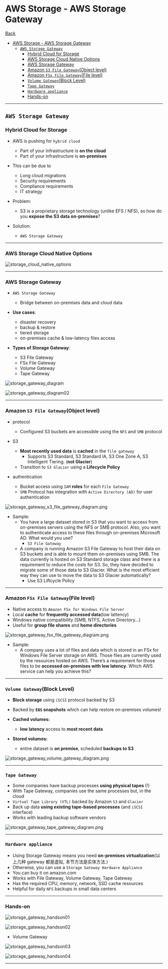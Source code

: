# AWS Storage - AWS Storage Gateway

[Back](../index.md)

- [AWS Storage - AWS Storage Gateway](#aws-storage---aws-storage-gateway)
  - [`AWS Storage Gateway`](#aws-storage-gateway)
    - [Hybrid Cloud for Storage](#hybrid-cloud-for-storage)
    - [AWS Storage Cloud Native Options](#aws-storage-cloud-native-options)
    - [AWS Storage Gateway](#aws-storage-gateway-1)
    - [Amazon `S3 File Gateway`(Object level)](#amazon-s3-file-gatewayobject-level)
    - [Amazon `FSx File Gateway`(File level)](#amazon-fsx-file-gatewayfile-level)
    - [`Volume Gateway`(Block Level)](#volume-gatewayblock-level)
    - [`Tape Gateway`](#tape-gateway)
    - [`Hardware appliance`](#hardware-appliance)
    - [Hands-on](#hands-on)

---

## `AWS Storage Gateway`

### Hybrid Cloud for Storage

- AWS is pushing for `hybrid cloud`

  - Part of your infrastructure is **on the cloud**
  - Part of your infrastructure is **on-premises**

- This can be due to

  - Long cloud migrations
  - Security requirements
  - Compliance requirements
  - IT strategy

- Problem:

  - S3 is a proprietary storage technology (unlike EFS / NFS), so how do you **expose the S3 data on-premises**?

- Solution:
  - `AWS Storage Gateway`

---

### AWS Storage Cloud Native Options

![storage_cloud_native_options](./pic/storage_cloud_native_options.png)

---

### AWS Storage Gateway

- `AWS Storage Gateway`

  - Bridge between on-premises data and cloud data

- **Use cases**:

  - disaster recovery
  - backup & restore
  - tiered storage
  - on-premises cache & low-latency files access

- **Types of Storage Gateway**:
  - S3 File Gateway
  - FSx File Gateway
  - Volume Gateway
  - Tape Gateway

![storage_gateway_diagram](./pic/storage_gateway_diagram.png)

![storage_gateway_diagram02](./pic/storage_gateway_diagram02.png)

---

### Amazon `S3 File Gateway`(Object level)

- protocol

  - Configured S3 buckets are accessible using the `NFS` and `SMB` protocol

- S3

  - **Most recently used data** is **cached** in the `file gateway`
    - Supports S3 Standard, S3 Standard IA, S3 One Zone A, S3 Intelligent Tiering. (**not Glacier**)
  - Transition to `S3 Glacier` using a **Lifecycle Policy**

- authentication
  - Bucket access using `IAM` **roles** for each `File Gateway`
  - `SMB` Protocol has integration with `Active Directory (AD)` for user authentication

![storage_gateway_s3_file_gateway_diagram.png](./pic/storage_gateway_s3_file_gateway_diagram.png)

- Sample:
  - You have a large dataset stored in S3 that you want to access from on-premises servers using the NFS or SMB protocol. Also, you want to authenticate access to these files through on-premises Microsoft AD. What would you use?
    - `S3 File Gateway`
  - A company is running Amazon S3 File Gateway to host their data on S3 buckets and is able to mount them on-premises using SMB. The data currently is hosted on S3 Standard storage class and there is a requirement to reduce the costs for S3. So, they have decided to migrate some of those data to S3 Glacier. What is the most efficient way they can use to move the data to S3 Glacier automatically?
    - Use S3 Liftcycle Policy

---

### Amazon `FSx File Gateway`(File level)

- Native access to `Amazon FSx for Windows File Server`
- Local **cache** for **frequently accessed data**(low lattency)
- Windows native compatibility (SMB, NTFS, Active Directory...)
- Useful for **group file shares** and **home directories**

![storage_gateway_fsx_file_gateway_diagram.png](./pic/storage_gateway_fsx_file_gateway_diagram.png)

- Sample:
  - A company uses a lot of files and data which is stored in an FSx for Windows File Server storage on AWS. Those files are currently used by the resources hosted on AWS. There’s a requirement for those files to be **accessed on-premises with low latency**. Which AWS service can help you achieve this?

---

### `Volume Gateway`(Block Level)

- **Block storage** using `iSCSI` protocol backed by S3
- Backed by **`EBS` snapshots** which can help restore on-premises volumes!

- **Cached volumes:**

  - **low latency** access to **most recent data**

- **Stored volumes:**
  - entire dataset is **on premise**, scheduled **backups to S3**

![storage_gateway_volume_gateway_diagram.png](./pic/storage_gateway_volume_gateway_diagram.png)

---

### `Tape Gateway`

- Some companies have backup processes **using physical tapes** (!)
- With Tape Gateway, companies use the same processes but, in the cloud
- `Virtual Tape Library (VTL)` backed by Amazon `S3` and `Glacier`
- Back up data **using existing tape-based processes** (and `iSCSI` interface)
- Works with leading backup software vendors

![storage_gateway_tape_gateway_diagram.png](./pic/storage_gateway_tape_gateway_diagram.png)

---

### `Hardware appliance`

- Using Storage Gateway means you need **on-premises virtualization**(以上几种 gateway 都是虚拟, 本节方法是实体方法.)
- Otherwise, you can use a `Storage Gateway Hardware Appliance`
- You can buy it on amazon.com
- Works with File Gateway, Volume Gateway, Tape Gateway
- Has the required CPU, memory, network, SSD cache resources
- Helpful for daily `NFS` backups in small data centers

---

### Hands-on

![storage_gateway_handson01](./pic/storage_gateway_handson01.png)

![storage_gateway_handson02](./pic/storage_gateway_handson02.png)

- Volume Gateway

![storage_gateway_handson03](./pic/storage_gateway_handson03.png)

![storage_gateway_handson04](./pic/storage_gateway_handson04.png)

---
